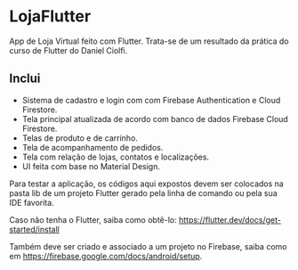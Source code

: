 # LojaFlutter
App de Loja Virtual feito com Flutter. Trata-se de um resultado da prática do curso de Flutter do Daniel Ciolfi.

## Inclui

- Sistema de cadastro e login com com Firebase Authentication e Cloud Firestore.
- Tela principal atualizada de acordo com banco de dados Firebase Cloud Firestore.
- Telas de produto e de carrinho.
- Tela de acompanhamento de pedidos.
- Tela com relação de lojas, contatos e localizações.
- UI feita com base no Material Design.

Para testar a aplicação, os códigos aqui expostos devem ser colocados na pasta lib de um projeto Flutter gerado pela linha de comando ou pela sua IDE favorita.

Caso não tenha o Flutter, saiba como obtê-lo: https://flutter.dev/docs/get-started/install

Também deve ser criado e associado a um projeto no Firebase, saiba como em https://firebase.google.com/docs/android/setup.
